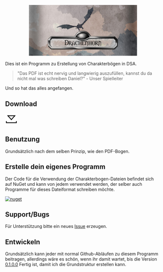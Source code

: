 <p align="center"><img src="../../img/Banner.jpg" alt="Drachenhorn Icon" width="350"></p>

Dies ist ein Programm zu Erstellung von Charakterbögen in DSA.

>"Das PDF ist echt nervig und langwierig auszufüllen, kannst du da nicht mal was schreiben Daniel?" - Unser Spielleiter

Und so hat das alles angefangen.


## Download

<a href="https://raw.githubusercontent.com/lightlike/Drachenhorn/publish/setup.exe" download="setup.exe">
  <img src="../../img/Black/Common/Download.png" width="40" title="setup.exe"/>
</a>

## Benutzung

Grundsätzlich nach dem selben Prinzip, wie den PDF-Bogen.

## Erstelle dein eigenes Programm

Der Code für die Verwendung der Charakterbogen-Dateien befindet sich auf NuGet und kann von jedem verwendet werden, der selber auch Programme für dieses Dateiformat schreiben möchte.

<a href="https://www.nuget.org/packages/Drachenhorn.Xml/" style="padding: 5">
	<img src="https://www.nuget.org/Content/gallery/img/default-package-icon.svg" width="30" title="nuget"/>
</a>

## Support/Bugs

Für Unterstützung bitte ein neues [Issue](https://github.com/lightlike/Drachenhorn/issues) erzeugen.

## Entwickeln

Grundsätzlich kann jeder mit normal Github-Abläufen zu diesem Programm beitragen, allerdings wäre es schön, wenn ihr damit wartet, bis die Version [0.1.0.0](https://github.com/lightlike/Drachenhorn/milestone/1) Fertig ist, damit ich die Grundstruktur erstellen kann.
